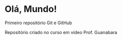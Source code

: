 # Olá, Mundo!

 Primeiro repositório Git e GitHub 

 Repositório criado no curso em vídeo Prof. Guanabara


